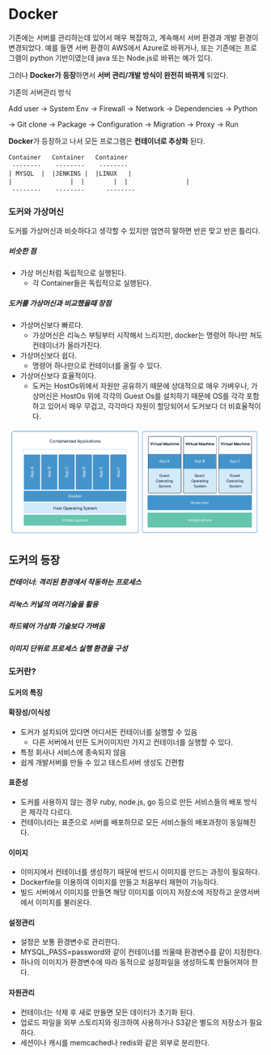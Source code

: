 # Docker

기존에는 서버를 관리하는데 있어서 매우 복잡하고, 계속해서 서버 환경과 개발 환경이 변경되었다. 예를 들면 서버 환경이 AWS에서 Azure로 바뀌거나, 또는 기존에는 프로그램이 python 기반이였는데 java 또는 Node.js로 바뀌는 예가 있다.

그러나 **Docker가 등장**하면서 **서버 관리/개발 방식이 완전히 바뀌게** 되었다.



기존의 서버관리 방식

Add user -> System Env -> Firewall -> Network -> Dependencies -> Python

 -> Git clone -> Package -> Configuration -> Migration -> Proxy -> Run



**Docker**가 등장하고 나서 모든 프로그램은 **컨테이너로 추상화** 된다.

~~~ 
Container   Container   Container 
 --------    --------    --------
| MYSQL  |  |JENKINS |  |LINUX   |
|				 |  |        |  |				 |
 --------    --------	   --------   
~~~



### 도커와 가상머신

도커를 가상머신과 비슷하다고 생각할 수 있지만 엄연히 말하면 반은 맞고 반은 틀리다.

##### 비슷한 점

- 가상 머신처럼 독립적으로 실행된다.
  - 각 Container들은 독립적으로 실행된다.

##### 도커를 가상머신과 비교했을때 장점

- 가상머신보다 빠르다.
  - 가상머신은 리눅스 부팅부터 시작해서 느리지만, docker는 명령어 하나만 쳐도 컨테이너가 올라가진다.
- 가상머신보다 쉽다.
  - 명령어 하나만으로 컨테이너를 올릴 수 있다.
- 가상머신보다 효율적이다.
  - 도커는 HostOs위에서 자원만 공유하기 때문에 상대적으로 매우 가벼우나, 가상머신은 HostOs 위에 각각의 Guest Os를 설치하기 때문에 OS를 각각 포함하고 있어서 매우 무겁고, 각각마다 자원이 할당되어서 도커보다 더 비효율적이다.

![DockerContainer_VM_Architecture](https://github.com/twkim5235/Docker/blob/main/picture/DockerContainer_VM_Architecture.png)



## 도커의 등장

##### 컨테이너: 격리된 환경에서 작동하는 프로세스 

##### 리눅스 커널의 여러기술을 활용

##### 하드웨어 가상화 기술보다 가벼움

##### 이미지 단위로 프로세스 실행 환경을 구성



### 도커란?

#### 도커의 특징 

#### 확장성/이식성

- 도커가 설치되어 있다면 어디서든 컨테이너를 실행할 수 있음
  - 다른 서버에서 만든 도커이미지만 가지고 컨테이너를 실행할 수 있다.
- 특정 회사나 서비스에 종속되지 않음
- 쉽게 개발서버를 만들 수 있고 테스트서버 생성도 간편함



#### 표준성

- 도커를 사용하지 않는 경우 ruby, node.js, go 등으로 만든 서비스들의 배포 방식은 제각각 다르다.
- 컨테이너라는 표준으로 서버를 배포하므로 모든 서비스들의 배포과정이 동일해진다.



#### 이미지

- 이미지에서 컨테이너를 생성하기 때문에 반드시 이미지를 만드는 과정이 필요하다.
- Dockerfile을 이용하여 이미지를 만들고 처음부터 재현이 가능하다.
- 빌드 서버에서 이미지를 만들면 해당 이미지를 이미지 저장소에 저장하고 운영서버에서 이미지를 불러온다.



#### 설정관리

- 설정은 보통 환경변수로 관리한다.
- MYSQL_PASS=password와 같이 컨테이너를 띄울때 환경변수를 같이 지정한다.
- 하나의 이미지가 환경변수에 따라 동적으로 설정파일을 생성하도록 만들어져야 한다.



#### 자원관리

- 컨테이너는 삭제 후 새로 만들면 모든 데이터가 초기화 된다.
- 업로드 파일을 외부 스토리지와 링크하여 사용하거나 S3같은 별도의 저장소가 필요하다.
- 세션이나 캐시를 memcached나 redis와 같은 외부로 분리한다.

